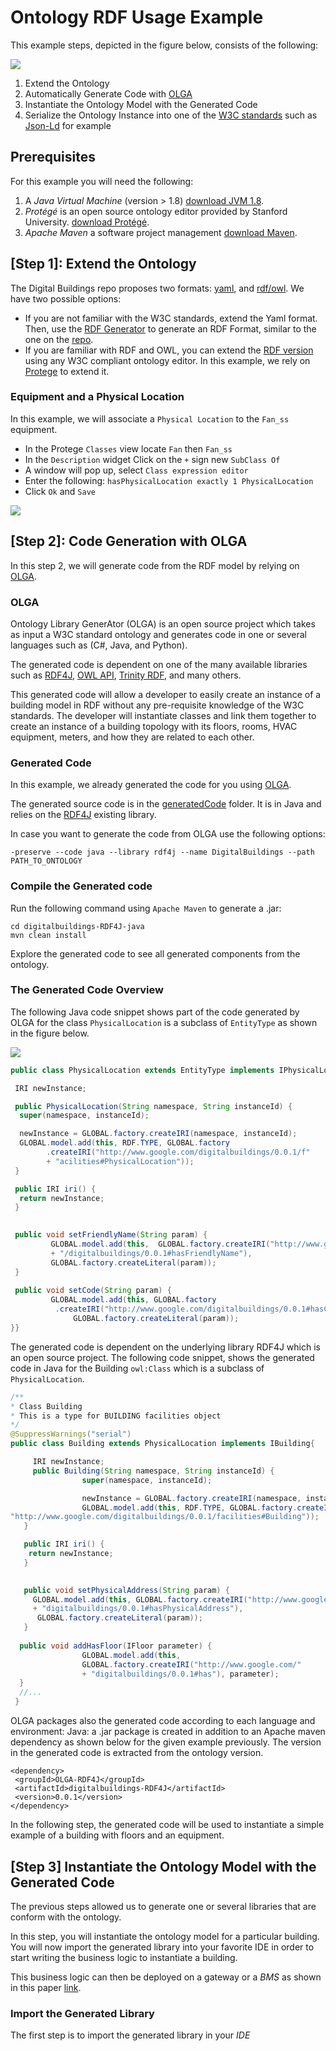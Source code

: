 # Ontology RDF Usage Example

This example steps, depicted in the figure below, consists of the following:

![](./figures/overallsteps.png)


1. Extend the Ontology
2. Automatically Generate Code with [OLGA](https://ecostruxure.github.io/OLGA/)
3. Instantiate the Ontology Model with the Generated Code
4. Serialize the Ontology Instance into one of the [W3C standards]() such as 
[Json-Ld](https://json-ld.org/) for example  

## Prerequisites

For this example you will need the following:
1. A _Java Virtual Machine_ (version > 1.8) 
[download JVM 1.8](http://www.oracle.com/technetwork/java/javase/downloads/jre8-downloads-2133155.html).
2. _Protégé_ is an open source ontology editor provided by Stanford University.
 [download Protégé](http://protege.stanford.edu/products.php#desktop-protege).
3. _Apache Maven_ a software project management 
[download Maven](https://maven.apache.org/download.cgi).

## [Step 1]: Extend the Ontology

The Digital Buildings repo proposes two formats: [yaml](https://github.com/google/digitalbuildings/blob/master/ontology/yaml/README.md), and [rdf/owl](https://github.com/google/digitalbuildings/blob/master/ontology/rdf/README.md).
We have two possible options:
* If you are not familiar with the W3C standards, extend the Yaml format. 
  Then, use the [RDF Generator](https://github.com/google/digitalbuildings/blob/master/tools/rdf_generator/README.md) to generate an RDF Format, similar to the one on the [repo](https://github.com/google/digitalbuildings/tree/master/ontology/rdf/README.md).
* If you are familiar with RDF and OWL, you can extend the [RDF version](https://github.com/google/digitalbuildings/tree/master/ontology/rdf) using any W3C compliant ontology editor.
In this example, we rely on [Protege](https://protege.stanford.edu/) to extend it.

### Equipment and a Physical Location

In this example, we will associate a `Physical Location` to the `Fan_ss` equipment.

* In the Protege `Classes` view locate `Fan` then `Fan_ss`
* In the `Description` widget Click on the `+` sign new `SubClass Of`
* A window will pop up, select `Class expression editor`
* Enter the following: `hasPhysicalLocation exactly 1 PhysicalLocation`
* Click `Ok` and `Save`

![](./figures/hasLocation.png)

## [Step 2]: Code Generation with OLGA
In this step 2, we will generate code from the RDF model by relying on 
[OLGA](https://ecostruxure.github.io/OLGA/).

### OLGA
Ontology Library GenerAtor (OLGA) is an open source project which takes as
 input a W3C standard ontology and generates code in one or several languages 
 such as (C#, Java, and Python).
 
 The generated code is dependent on one of the many available libraries such as 
 [RDF4J](https://rdf4j.org/), [OWL API](https://github.com/owlcs/owlapi), 
 [Trinity RDF](https://trinity-rdf.net/), and many others.

This generated code will allow a developer to easily create an instance of a 
building model in RDF without any pre-requisite knowledge of the W3C standards. 
The developer will instantiate classes and link them together to create an 
instance of a building topology with its floors, rooms, HVAC equipment, meters, 
and how they are related to each other.

### Generated Code

In this example, we already generated the code for you using 
[OLGA](https://ecostruxure.github.io/OLGA/).

The generated source code is in the [generatedCode](./generatedCode) folder.
It is in Java and relies on the  [RDF4J](https://rdf4j.org/) existing library.

In case you want to generate the code from OLGA use the following options:
```shell script
-preserve --code java --library rdf4j --name DigitalBuildings --path PATH_TO_ONTOLOGY
```

### Compile the Generated code
 
Run the following command using `Apache Maven` to generate a .jar: 
 ```shell script
cd digitalbuildings-RDF4J-java
mvn clean install
```

Explore the generated code to see all generated components from the ontology.

### The Generated Code Overview

The following Java code snippet shows part of the code generated by OLGA for 
the class `PhysicalLocation` is a subclass of `EntityType` as shown in the figure below.

![](./figures/PhysicalLocation.png)

```java
public class PhysicalLocation extends EntityType implements IPhysicalLocation{

 IRI newInstance;

 public PhysicalLocation(String namespace, String instanceId) {
  super(namespace, instanceId);

  newInstance = GLOBAL.factory.createIRI(namespace, instanceId);
  GLOBAL.model.add(this, RDF.TYPE, GLOBAL.factory
        .createIRI("http://www.google.com/digitalbuildings/0.0.1/f" 
        + "acilities#PhysicalLocation"));
 }

 public IRI iri() {
  return newInstance;
 }

        
 public void setFriendlyName(String param) {
         GLOBAL.model.add(this,  GLOBAL.factory.createIRI("http://www.google.com" 
         + "/digitalbuildings/0.0.1#hasFriendlyName"), 
         GLOBAL.factory.createLiteral(param));
 }
       
 public void setCode(String param) {
         GLOBAL.model.add(this, GLOBAL.factory
          .createIRI("http://www.google.com/digitalbuildings/0.0.1#hasCode"),  
              GLOBAL.factory.createLiteral(param));
}}
```      

The generated code is dependent on the underlying library RDF4J which is an 
open source project.
The following code snippet, shows the generated code in Java for the Building 
`owl:Class` which is a subclass of `PhysicalLocation`.

```java
/**
* Class Building 
* This is a type for BUILDING facilities object
*/
@SuppressWarnings("serial")
public class Building extends PhysicalLocation implements IBuilding{

     IRI newInstance;
     public Building(String namespace, String instanceId) {
                super(namespace, instanceId);

                newInstance = GLOBAL.factory.createIRI(namespace, instanceId);
                GLOBAL.model.add(this, RDF.TYPE, GLOBAL.factory.createIRI(
"http://www.google.com/digitalbuildings/0.0.1/facilities#Building"));
   }

   public IRI iri() {
    return newInstance;
   }

        
   public void setPhysicalAddress(String param) {
     GLOBAL.model.add(this, GLOBAL.factory.createIRI("http://www.google.com/" 
     + "digitalbuildings/0.0.1#hasPhysicalAddress"), 
      GLOBAL.factory.createLiteral(param));
   }
        
  public void addHasFloor(IFloor parameter) {
                GLOBAL.model.add(this, 
                GLOBAL.factory.createIRI("http://www.google.com/" 
                + "digitalbuildings/0.0.1#has"), parameter);
  }
  //...
 }
```

OLGA packages also the generated code according to each language and environment:
Java: a .jar package is created in addition to an Apache maven dependency 
as shown below for the given example previously. 
The version in the generated code is extracted from the ontology version.
```
<dependency>
 <groupId>OLGA-RDF4J</groupId>                      
 <artifactId>digitalbuildings-RDF4J</artifactId>
 <version>0.0.1</version>
</dependency>
```   

In the following step, the generated code will be used to instantiate 
a simple example of a building with floors and an equipment.

## [Step 3] Instantiate the Ontology Model with the Generated Code
The previous steps allowed us to generate one or several libraries that are 
conform with the ontology.
 
In this step, you will instantiate the ontology model for a particular building. 
You will now import the generated library into your favorite IDE in order to 
start writing the business logic to instantiate a building. 

This business logic can then be deployed on a gateway or a _BMS_ as shown in this 
paper [link](https://docs.google.com/viewer?a=v&pid=sites&srcid=ZGVmYXVsdGRvbWFpbnxjaGFyYmVsd2VifGd4OjQwN2FiY2M2MWQ3ZDA2MTY).

### Import the Generated Library

The first step is to import the generated library in your _IDE_